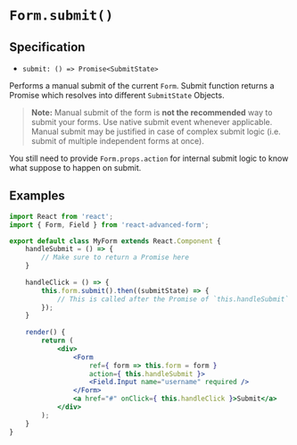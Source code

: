 # `Form.submit()`

## Specification
* `submit: () => Promise<SubmitState>`

Performs a manual submit of the current `Form`. Submit function returns a Promise which resolves into different `SubmitState` Objects.

> **Note:** Manual submit of the form is **not the recommended** way to submit your forms. Use native submit event whenever applicable. Manual submit may be justified in case of complex submit logic (i.e. submit of multiple independent forms at once).

You still need to provide `Form.props.action` for internal submit logic to know what suppose to happen on submit.

## Examples
```jsx
import React from 'react';
import { Form, Field } from 'react-advanced-form';

export default class MyForm extends React.Component {
    handleSubmit = () => {
        // Make sure to return a Promise here
    }
    
    handleClick = () => {
        this.form.submit().then((submitState) => {
            // This is called after the Promise of `this.handleSubmit` resolves/rejects
        });
    }
    
    render() {
        return (
            <div>
                <Form
                    ref={ form => this.form = form }
                    action={ this.handleSubmit }>
                    <Field.Input name="username" required />
                </Form>
                <a href="#" onClick={ this.handleClick }>Submit</a>
            </div>
        );
    }
}
```







